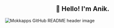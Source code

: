 <h2 align="center">👋 Hello! I'm Anik.</h2>
<img align="center" src="https://media.licdn.com/dms/image/D5616AQGkLKKSF4I6qg/profile-displaybackgroundimage-shrink_350_1400/0/1714646241228?e=1725494400&v=beta&t=WtFRfziEQiDxrtl1S783CuLFoETtN65-GNHYnTZU7jc" alt="Mokkapps GitHub README header image">
